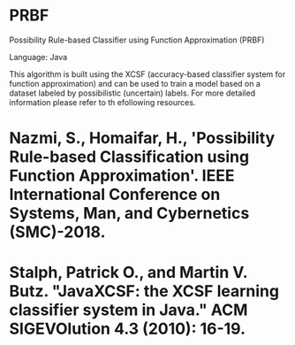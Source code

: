 # PRBF
Possibility Rule-based Classifier using Function Approximation (PRBF)

Language: Java

This algorithm is built using the XCSF (accuracy-based classifier system for function approximation) and can be used to train a model based on a dataset labeled by possibilistic (uncertain) labels. For more detailed information please refer to th efollowing resources.

# Nazmi, S., Homaifar, H., 'Possibility Rule-based Classification using Function Approximation'. IEEE International Conference on Systems, Man, and Cybernetics (SMC)-2018.

# Stalph, Patrick O., and Martin V. Butz. "JavaXCSF: the XCSF learning classifier system in Java." ACM SIGEVOlution 4.3 (2010): 16-19.
